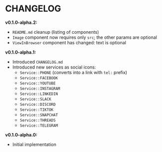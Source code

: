 # CHANGELOG

**v0.1.0-alpha.2:**
- `README.md` cleanup (listing of components)
- `Image` component now requires only `src`; the other params are optional
- `ViewInBrowser` component has changed: text is optional

**v0.1.0-alpha.1:**
- Introduced `CHANGELOG.md`
- Introduced new services as social icons:
  - `Service::PHONE` (converts into a link with `tel:` prefix)
  - `Service::FACEBOOK`
  - `Service::YOUTUBE`
  - `Service::INSTAGRAM`
  - `Service::LINKEDIN`
  - `Service::SLACK`
  - `Service::DISCORD`
  - `Service::TIKTOK`
  - `Service::SNAPCHAT`
  - `Service::THREADS`
  - `Service::TELEGRAM`

**v0.1.0-alpha.0:**
- Initial implementation
